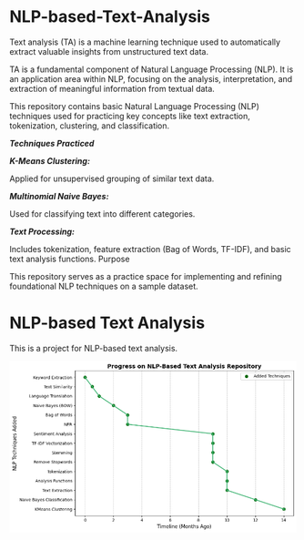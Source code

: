 # NLP-based-Text-Analysis
 
Text analysis (TA) is a machine learning technique used to automatically extract valuable insights from unstructured text data.

TA is a fundamental component of Natural Language Processing (NLP). It is an application area within NLP, focusing on the analysis, interpretation, and extraction of meaningful information from textual data.


 

This repository contains basic Natural Language Processing (NLP) techniques used for practicing key concepts like text extraction, tokenization, clustering, and classification.

***Techniques Practiced***

***K-Means Clustering:***

Applied for unsupervised grouping of similar text data.

***Multinomial Naive Bayes:***

Used for classifying text into different categories.

***Text Processing:***

Includes tokenization, feature extraction (Bag of Words, TF-IDF), and basic text analysis functions.
Purpose

This repository serves as a practice space for implementing and refining foundational NLP techniques on a sample dataset.


# NLP-based Text Analysis

This is a project for NLP-based text analysis.

![NLP Repo Graph](https://github.com/prajakta1321/NLP-based-Text-Analysis/blob/main/NLP%20repo%20graph.png)

